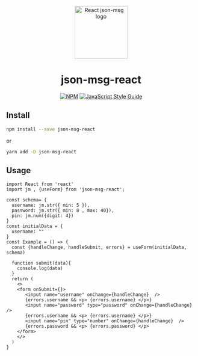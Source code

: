 <p align="center">
    <a href="https://darkcris1.github.io/json-msg-react">
        <img width="140" src="https://json-msg.vercel.app/logo.svg" alt="React json-msg logo" />
  </a>

<h1 align="center">json-msg-react</h1>
<div align="center">

[![NPM](https://img.shields.io/npm/v/json-msg-react.svg)](https://www.npmjs.com/package/json-msg-react) [![JavaScript Style Guide](https://img.shields.io/badge/code_style-standard-brightgreen.svg)](https://standardjs.com)

</div>

## Install

```bash
npm install --save json-msg-react
```
or
```bash
yarn add -D json-msg-react
```

## Usage

```tsx
import React from 'react'
import jm , {useForm} from 'json-msg-react';

const schema= {
  username: jm.str({ min: 5 }),
  password: jm.str({ min: 8 , max: 40}),
  pin: jm.num({digit: 4})
}
const initialData = {
  username: ""
}
const Example = () => {
  const {handleChange, handleSubmit, errors} = useForm(initialData, schema)
  
  function submit(data){
    console.log(data)
  }
  return (
    <>
    <form onSubmit={}>
       <input name="username" onChange={handleChange}  />
       {errors.username && <p> {errors.username} </p>}
       <input name="password" type="password" onChange={handleChange}   />
       {errors.username && <p> {errors.username} </p>}
       <input name="pin" type="number" onChange={handleChange}  />
       {errors.password && <p> {errors.password} </p>
    </form>
    </>
  )
}
```
